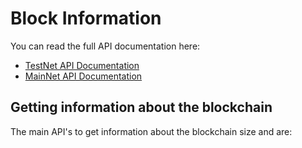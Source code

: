 # Block Information

You can read the full API documentation here:

* [TestNet API Documentation](https://testnet.axentro.io)
* [MainNet API Documentation](https://mainnet.axentro.io)

## Getting information about the blockchain

The main API's to get information about the blockchain size and are:

